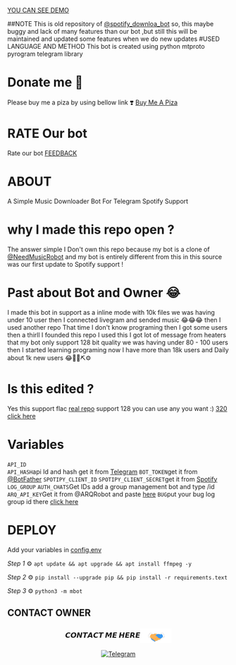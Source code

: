 [YOU CAN SEE DEMO](https://t.me/Spotify_downloa_bot)

##NOTE
This  is  old  repository of [@spotify_downloa_bot](https://t.me/Spotify_downloa_bot) so, this maybe buggy and lack of many features than our bot ,but still this will be maintained and updated some features when we do new updates
#USED LANGUAGE AND METHOD
This bot is  created using python mtproto pyrogram telegram library 

# Donate me 🍪
Please buy me a piza by using bellow link ❣️
[Buy Me A Piza](https://www.buymeacoffee.com/Masterolic)

# RATE Our bot 
Rate our  bot [FEEDBACK](https://t.me/dailychannelsbot?start=spotify_downloa_bot)

# ABOUT
A Simple Music Downloader Bot For Telegram Spotify Support
# why I made this repo open ?
The answer simple I Don't own this repo because my bot is a clone of [@NeedMusicRobot](https://t.me/NeedMusicRobot) and my bot
is entirely different from this in this source was our first update to Spotify support !
# Past about Bot and Owner 😂
I made this bot in support as a inline mode with 10k files we was having under 10 user then I connected livegram and sended music 😂😂😂 then I used another repo That time I don't know programing then I got some users then a thirll I founded this repo I used this I got lot of message from heaters that my bot only support 128 bit quality we was having under 80 - 100 users then I started learning programing now I have more than 18k users and Daily about 1k new users 😂💞🥳⛏️⚙️
# Is this edited ? 

Yes this support flac [real repo](https://github.com/rozari0/NeedMusicRobot) support 128 you can use any you want :) [320 click here](https://github.com/Masterolic/Spotify-Downloader/tree/320)

# Variables

`API_ID`  
`API_HASH`api Id and hash get it from  [Telegram](https://my.telegram.org)
`BOT_TOKEN`get it from [@BotFather](https://t.me/BotFather)
`SPOTIPY_CLIENT_ID`
`SPOTIPY_CLIENT_SECRET`get it from [Spotify](https://developers.spotify.com)
`LOG_GROUP` 
`AUTH_CHATS`Get IDs add a group management bot and type /id
`ARQ_API_KEY`Get it from @ARQRobot and paste [here](https://github.com/Masterolic/Spotify-Downloader/blob/38dcc1788a55542ae6ef686f78e644f312faefde/mbot/__init__.py#L61)
`BUG`put your bug log group id there [click here](https://github.com/Masterolic/Spotify-Downloader/blob/9b718abd57474b9e8d1f0bdade92aae2da6e2e53/mbot/utils/mainhelper.py#L29)
# DEPLOY

Add your variables in [config.env](https://github.com/Masterolic/Spotify-repo/blob/4d98480ec837325d38eedd20886a748c5d6fa598/config.env#L12)

*Step 1* ⚙️ `apt update && apt upgrade && apt install ffmpeg -y `

*Step 2* ⚙️ `pip install --upgrade pip && pip install -r requirements.text`

*Step 3* ⚙️ `python3 -m mbot`


## CONTACT OWNER 

<h3 align="center">𝘾𝙊𝙉𝙏𝘼𝘾𝙏 𝙈𝙀 𝙃𝙀𝙍𝙀<img align="center" src="https://github.com/PANDITHAN/PANDITHAN/blob/main/assets/Handshake.gif" height="33px" /></h3>
<p align="center">
<a href="https://t.me/Masterolic"><img alt="Telegram" src="https://img.shields.io/badge/CONTACT ME-2CA5E0?style=for-the-badge&logo=telegram&logoColor=white"/></a>
</p>
